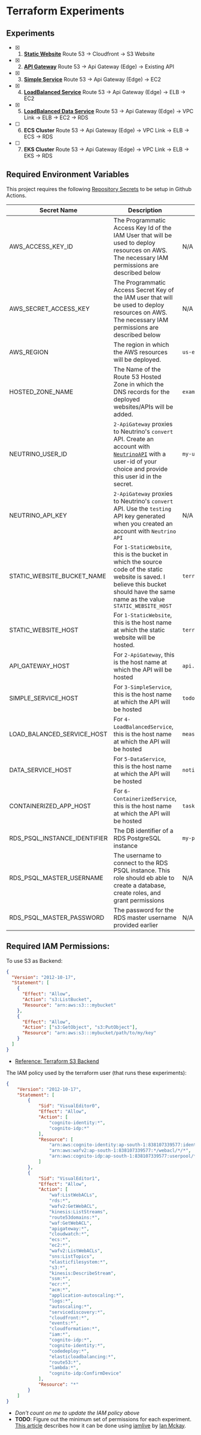 # Terraform Experiments

## Experiments

- [x] 1. [**Static Website**](/1-StaticWebsite) Route 53 -> Cloudfront -> S3 Website
- [x] 2. [**API Gateway**](2-ApiGateway) Route 53 -> Api Gateway (Edge) -> Existing API
- [x] 3. [**Simple Service**](/3-SimpleService) Route 53 -> Api Gateway (Edge) -> EC2
- [x] 4. [**LoadBalanced Service**](/4-LoadBalancedService) Route 53 -> Api Gateway (Edge) -> ELB -> EC2 
- [x] 5. [**LoadBalanced Data Service**](/5-DataService) Route 53 -> Api Gateway (Edge) -> VPC Link -> ELB -> EC2 -> RDS
- [ ] 6. **ECS Cluster** Route 53 -> Api Gateway (Edge) -> VPC Link -> ELB -> ECS -> RDS
- [ ] 7. **EKS Cluster** Route 53 -> Api Gateway (Edge) -> VPC Link -> ELB -> EKS -> RDS

## Required Environment Variables

This project requires the following [Repository Secrets](https://docs.github.com/en/actions/security-guides/encrypted-secrets#creating-encrypted-secrets-for-a-repository) to be setup in Github Actions.

| Secret Name                | Description                                                                                                                                                                                           | Example Value          |
|----------------------------|-------------------------------------------------------------------------------------------------------------------------------------------------------------------------------------------------------|------------------------|
| AWS_ACCESS_KEY_ID          | The Programmatic Access Key Id of the IAM User that will be used to deploy resources on AWS. The necessary IAM permissions are described below                                                        | N/A                    |
| AWS_SECRET_ACCESS_KEY      | The Programmatic Access Secret Key of the IAM user that will be used to deploy resources on AWS. The necessary IAM permissions are described below                                                    | N/A                    |
| AWS_REGION                 | The region in which the AWS resources will be deployed.                                                                                                                                               | `us-east-1`            |
| HOSTED_ZONE_NAME           | The Name of the Route 53 Hosted Zone in which the DNS records for the deployed websites/APIs will be added.                                                                                           | `example.io`           |
| NEUTRINO_USER_ID           | `2-ApiGateway` proxies to Neutrino's `convert` API. Create an account with [`NeutrinoAPI`](https://www.neutrinoapi.com/signup/) with a user-id of your choice and provide this user id in the secret. | `my-user-id`           |
| NEUTRINO_API_KEY           | `2-ApiGateway` proxies to Neutrino's `convert` API. Use the `testing` API key generated when you created an account with `Neutrino API`                                                               | N/A                    |
| STATIC_WEBSITE_BUCKET_NAME | For `1-StaticWebsite`, this is the bucket in which the source code of the static website is saved. I believe this bucket should have the same name as the value `STATIC_WEBSITE_HOST`                 | `terraform.example.io` |
| STATIC_WEBSITE_HOST        | For `1-StaticWebsite`, this is the host name at which the static website will be hosted.                                                                                                              | `terraform.example.io` |
| API_GATEWAY_HOST           | For `2-ApiGateway`, this is the host name at which the API will be hosted                                                                                                                             | `api.example.io`       |
| SIMPLE_SERVICE_HOST        | For `3-SimpleService`, this is the host name at which the API will be hosted                                                                                                                          | `todo.example.io`      |
| LOAD_BALANCED_SERVICE_HOST| For `4-LoadBalancedService`, this is the host name at which the API will be hosted                                                                                                                          | `measurements.example.io`      |
| DATA_SERVICE_HOST| For `5-DataService`, this is the host name at which the API will be hosted                                                                                                                          | `noticeboard.example.io`      |
| CONTAINERIZED_APP_HOST| For `6-ContainerizedService`, this is the host name at which the API will be hosted                  | `taskmonkey.example.io`      |
| RDS_PSQL_INSTANCE_IDENTIFIER| The DB identifier of a RDS PostgreSQL instance                                                                                                                          | `my-postgresqldb-on-aws`      |
| RDS_PSQL_MASTER_USERNAME| The username to connect to the RDS PSQL instance. This role should eb able to create a database, create roles, and grant permissions                                                                                                                          | N/A      |
| RDS_PSQL_MASTER_PASSWORD| The password for the RDS master username provided earlier                                                                                                                         | N/A     |


## Required IAM Permissions:

To use S3 as Backend:
```json
{
  "Version": "2012-10-17",
  "Statement": [
    {
      "Effect": "Allow",
      "Action": "s3:ListBucket",
      "Resource": "arn:aws:s3:::mybucket"
    },
    {
      "Effect": "Allow",
      "Action": ["s3:GetObject", "s3:PutObject"],
      "Resource": "arn:aws:s3:::mybucket/path/to/my/key"
    }
  ]
}

```
- [Reference: Terraform S3 Backend](https://www.terraform.io/docs/language/settings/backends/s3.html)


The IAM policy used by the terraform user (that runs these experiments):
```json
{
    "Version": "2012-10-17",
    "Statement": [
        {
            "Sid": "VisualEditor0",
            "Effect": "Allow",
            "Action": [
                "cognito-identity:*",
                "cognito-idp:*"
            ],
            "Resource": [
                "arn:aws:cognito-identity:ap-south-1:838107339577:identitypool/*",
                "arn:aws:wafv2:ap-south-1:838107339577:*/webacl/*/*",
                "arn:aws:cognito-idp:ap-south-1:838107339577:userpool/*"
            ]
        },
        {
            "Sid": "VisualEditor1",
            "Effect": "Allow",
            "Action": [
                "waf:ListWebACLs",
                "rds:*",
                "wafv2:GetWebACL",
                "kinesis:ListStreams",
                "route53domains:*",
                "waf:GetWebACL",
                "apigateway:*",
                "cloudwatch:*",
                "ecs:*",
                "ec2:*",
                "wafv2:ListWebACLs",
                "sns:ListTopics",
                "elasticfilesystem:*",
                "s3:*",
                "kinesis:DescribeStream",
                "ssm:*",
                "ecr:*",
                "acm:*",
                "application-autoscaling:*",
                "logs:*",
                "autoscaling:*",
                "servicediscovery:*",
                "cloudfront:*",
                "events:*",
                "cloudformation:*",
                "iam:*",
                "cognito-idp:*",
                "cognito-identity:*",
                "codedeploy:*",
                "elasticloadbalancing:*",
                "route53:*",
                "lambda:*",
                "cognito-idp:ConfirmDevice"
            ],
            "Resource": "*"
        }
    ]
}
```
- *Don't count on me to update the IAM policy above*
- **TODO**: Figure out the minimum set of permissions for each experiment. [This article](https://meirg.co.il/2021/04/23/determining-aws-iam-policies-according-to-terraform-and-aws-cli/) describes how it can be done using [iamlive](https://github.com/iann0036/iamlive) by [Ian Mckay](https://github.com/iann0036).